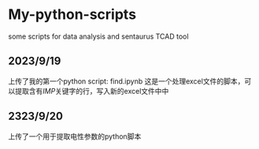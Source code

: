# My-python-scripts
some scripts for data analysis and sentaurus TCAD tool
## 2023/9/19
上传了我的第一个python script: find.ipynb 
这是一个处理excel文件的脚本，可以提取含有*IMP*关键字的行，写入新的excel文件中中
## 2323/9/20
上传了一个用于提取电性参数的python脚本
